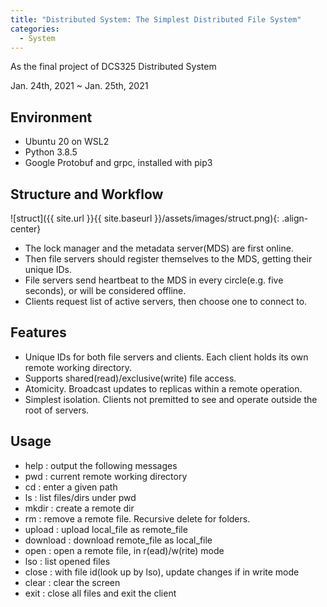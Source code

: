 ```yaml
---
title: "Distributed System: The Simplest Distributed File System"
categories:
  - System
---
```


As the final project of DCS325 Distributed System

Jan. 24th, 2021 ~ Jan. 25th, 2021

## Environment

* Ubuntu 20 on WSL2
* Python 3.8.5
* Google Protobuf and grpc, installed with pip3

## Structure and Workflow

![struct]({{ site.url }}{{ site.baseurl }}/assets/images/struct.png){: .align-center}

* The lock manager and the metadata server(MDS) are first online.
* Then file servers should register themselves to the MDS, getting their unique IDs.
* File servers send heartbeat to the MDS in every circle(e.g. five seconds), or will be considered offline.
* Clients request list of active servers, then choose one to connect to.

## Features

* Unique IDs for both file servers and clients. Each client holds its own remote working directory.
* Supports shared(read)/exclusive(write) file access.
* Atomicity. Broadcast updates to replicas within a remote operation.
* Simplest isolation. Clients not premitted to see and operate outside the root of servers.

## Usage

* help : output the following messages
* pwd : current remote working directory
* cd : enter a given path
* ls : list files/dirs under pwd
* mkdir : create a remote dir
* rm : remove a remote file. Recursive delete for folders.
* upload : upload local_file as remote_file
* download : download remote_file as local_file
* open : open a remote file, in r(ead)/w(rite) mode
* lso : list opened files
* close : with file id(look up by lso), update changes if in write mode
* clear : clear the screen
* exit : close all files and exit the client